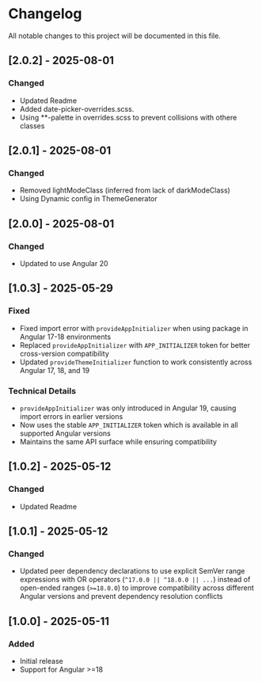 # Changelog
All notable changes to this project will be documented in this file.
## [2.0.2] - 2025-08-01

### Changed
- Updated Readme
- Added date-picker-overrides.scss. 
- Using **-palette in overrides.scss to prevent collisions with othere classes

## [2.0.1] - 2025-08-01

### Changed
- Removed lightModeClass (inferred from lack of darkModeClass)
- Using Dynamic config in ThemeGenerator

 
## [2.0.0] - 2025-08-01

### Changed
- Updated to use Angular 20


## [1.0.3] - 2025-05-29

### Fixed
- Fixed import error with `provideAppInitializer` when using package in Angular 17-18 environments
- Replaced `provideAppInitializer` with `APP_INITIALIZER` token for better cross-version compatibility
- Updated `provideThemeInitializer` function to work consistently across Angular 17, 18, and 19

### Technical Details
- `provideAppInitializer` was only introduced in Angular 19, causing import errors in earlier versions
- Now uses the stable `APP_INITIALIZER` token which is available in all supported Angular versions
- Maintains the same API surface while ensuring compatibility


## [1.0.2] - 2025-05-12

### Changed
- Updated Readme


## [1.0.1] - 2025-05-12

### Changed
- Updated peer dependency declarations to use explicit SemVer range expressions with OR operators (`^17.0.0 || ^18.0.0 || ...`) instead of open-ended ranges (`>=18.0.0`) to improve compatibility across different Angular versions and prevent dependency resolution conflicts


## [1.0.0] - 2025-05-11

### Added
- Initial release
- Support for Angular >=18